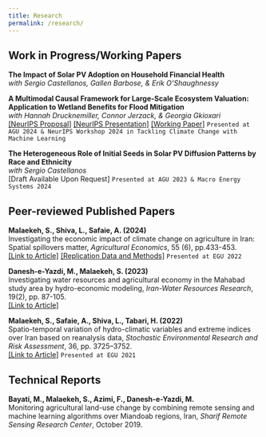 ```yaml
---
title: Research
permalink: /research/
---
```


Work in Progress/Working Papers
------

**The Impact of Solar PV Adoption on Household Financial Health**  
*with Sergio Castellanos, Gallen Barbose, & Erik O'Shaughnessy*

**A Multimodal Causal Framework for Large-Scale Ecosystem Valuation: Application to Wetland Benefits for Flood Mitigation**  
*with Hannah Drucknemiller, Connor Jerzack, & Georgia Gkioxari* <br>
[\[NeurIPS Proposal\]](https://SMalaekeh.github.io/files/NeurIPS24_Proposal.pdf)
[\[NeurIPS Presentation\]](https://recorder-v3.slideslive.com/#/share?share=98066&s=1cba0ebb-a4c1-4c62-8464-6639a758b63b)
[\[Working Paper\]](https://SMalaekeh.github.io/files/Malaekeh_WritingSample_HetwetCausal.pdf)
`Presented at AGU 2024 & NeurIPS Workshop 2024 in Tackling Climate Change with Machine Learning`

**The Heterogeneous Role of Initial Seeds in Solar PV Diffusion Patterns by Race and Ethnicity**  
*with Sergio Castellanos* <br>
[Draft Available Upon Request]
`Presented at AGU 2023 & Macro Energy Systems 2024`

Peer-reviewed Published Papers
------ 

**Malaekeh, S., Shiva, L., Safaie, A. (2024)**  
Investigating the economic impact of climate change on agriculture in Iran: Spatial spillovers matter, *Agricultural Economics*, 55 (6), pp.433-453. <br>
[\[Link to Article\]](https://doi.org/10.1111/agec.12821) [\[Replication Data and Methods\]](https://github.com/SMalaekeh/AG_Paper_2023)
`Presented at EGU 2022`

**Danesh-e-Yazdi, M., Malaekeh, S. (2023)**  
Investigating water resources and agricultural economy in the Mahabad study area by hydro-economic modeling, *Iran-Water Resources Research*, 19(2), pp. 87-105. <br>
[\[Link to Article\]](https://www.iwrr.ir/article_168033.html?lang=en)

**Malaekeh, S., Safaie, A., Shiva, L., Tabari, H. (2022)**  
Spatio-temporal variation of hydro-climatic variables and extreme indices over Iran based on reanalysis data, *Stochastic Environmental Research and Risk Assessment*, 36, pp. 3725–3752. <br>
[\[Link to Article\]](https://doi.org/10.1007/s00477-022-02223-0)
`Presented at EGU 2021`

Technical Reports
------ 

**Bayati, M., Malaekeh, S., Azimi, F., Danesh-e-Yazdi, M.**  
Monitoring agricultural land-use change by combining remote sensing and machine learning algorithms over Miandoab regions, Iran, *Sharif Remote Sensing Research Center*, October 2019.
